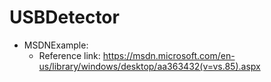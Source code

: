 # USBDetector

+ MSDNExample: 
	- Reference link: https://msdn.microsoft.com/en-us/library/windows/desktop/aa363432(v=vs.85).aspx

